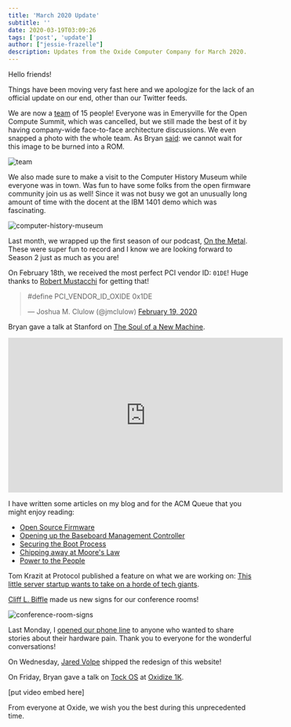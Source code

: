 ```yaml
---
title: 'March 2020 Update'
subtitle: ''
date: 2020-03-19T03:09:26
tags: ['post', 'update']
author: ["jessie-frazelle"]
description: Updates from the Oxide Computer Company for March 2020.
---
```


Hello friends!

Things have been moving very fast here and we apologize for the lack of an 
official update on our end, other than our Twitter feeds.

We are now a [team](/team) of 15 people! Everyone was in Emeryville for the 
Open Compute Summit, which was cancelled, but we still made the best of it by 
having company-wide face-to-face architecture discussions. We even snapped a 
photo with the whole team. As Bryan 
[said](https://twitter.com/bcantrill/status/1237463119581949953): we cannot 
wait for this image to be burned into a ROM.

![team](/images/team.jpg)

We also made sure to make a visit to the Computer History Museum while everyone
was in town. Was fun to have some folks from the open firmware community
join us as well! Since it was not busy we got an unusually long amount of time
with the docent at the IBM 1401 demo which was fascinating.

![computer-history-museum](/images/computer-history-museum.jpg)

Last month, we wrapped up the first season of our podcast, 
[On the Metal](https://oxide.computer/podcast/). These were super fun to 
record and I know we are looking forward to Season 2 just as much as you are!

On February 18th, we received the most perfect PCI vendor ID: `01DE`! 
Huge thanks to [Robert Mustacchi](https://twitter.com/rmustacc) for getting that!

<blockquote class="twitter-tweet"><p lang="ca" dir="ltr">#​define PCI_VENDOR_ID_OXIDE 0x1DE</p>&mdash; Joshua M. Clulow (@jmclulow) <a href="https://twitter.com/jmclulow/status/1229923714218594305?ref_src=twsrc%5Etfw">February 19, 2020</a></blockquote> <script async src="https://platform.twitter.com/widgets.js" charset="utf-8"></script>

Bryan gave a talk at Stanford on [The Soul of a New Machine](https://www.youtube.com/watch?v=vvZA9n3e5pc).

<iframe width="560" height="315" src="https://www.youtube.com/embed/vvZA9n3e5pc" frameborder="0" allow="accelerometer; autoplay; encrypted-media; gyroscope; picture-in-picture" allowfullscreen></iframe>

I have written some articles on my blog and for the ACM Queue that you might 
enjoy reading:

- [Open Source Firmware](https://cacm.acm.org/magazines/2019/10/239673-open-source-firmware/fulltext)
- [Opening up the Baseboard Management Controller](https://cacm.acm.org/magazines/2020/2/242346-opening-up-the-baseboard-management-controller/fulltext)
- [Securing the Boot Process](https://cacm.acm.org/magazines/2020/3/243026-securing-the-boot-process/fulltext)
- [Chipping away at Moore's Law](https://queue.acm.org/detail.cfm?id=3388515)
- [Power to the People](https://blog.jessfraz.com/post/power-to-the-people/)

Tom Krazit at Protocol published a feature on what we are working on: 
[This little server startup wants to take on a horde of tech giants](https://www.protocol.com/oxide-computer-cloud-server).

[Cliff L. Biffle](http://cliffle.com/) made us new signs for our conference rooms!

![conference-room-signs](/images/conference-room-signs.jpg)

Last Monday, I [opened our phone line](https://twitter.com/jessfraz/status/1239584753205923841) 
to anyone who wanted to share stories about their hardware pain. Thank you to everyone for 
the wonderful conversations!

On Wednesday, [Jared Volpe](https://twitter.com/plainspace) 
shipped the redesign of this website! 

On Friday, Bryan gave a talk on [Tock OS](https://www.tockos.org/) at 
[Oxidize 1K](https://oxidizeconf.com/oxidize-1k/).

[put video embed here]

From everyone at Oxide, we wish you the best during this unprecedented time.
